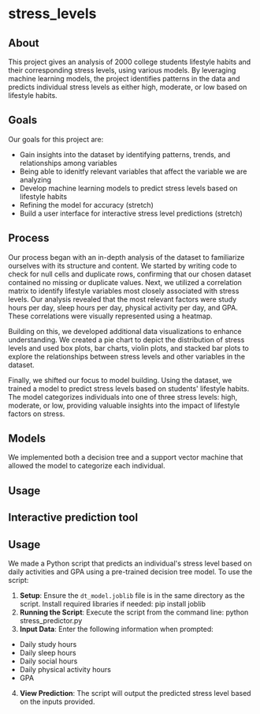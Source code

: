 # stress_levels

## About 

This project gives an analysis of 2000 college students lifestyle habits and their corresponding stress levels, using various models. By leveraging machine learning models, the project identifies patterns in the data and predicts individual stress levels as either high, moderate, or low based on lifestyle habits.

## Goals 

Our goals for this project are: 
* Gain insights into the dataset by identifying patterns, trends, and relationships among variables
* Being able to idenitfy relevant variables that affect the variable we are analyzing 
* Develop machine learning models to predict stress levels based on lifestyle habits
* Refining the model for accuracy (stretch)
* Build a user interface for interactive stress level predictions (stretch)

## Process

Our process began with an in-depth analysis of the dataset to familiarize ourselves with its structure and content. We started by writing code to check for null cells and duplicate rows, confirming that our chosen dataset contained no missing or duplicate values. Next, we utilized a correlation matrix to identify lifestyle variables most closely associated with stress levels. Our analysis revealed that the most relevant factors were study hours per day, sleep hours per day, physical activity per day, and GPA. These correlations were visually represented using a heatmap.

Building on this, we developed additional data visualizations to enhance understanding. We created a pie chart to depict the distribution of stress levels and used box plots, bar charts, violin plots, and stacked bar plots to explore the relationships between stress levels and other variables in the dataset.

Finally, we shifted our focus to model building. Using the dataset, we trained a model to predict stress levels based on students' lifestyle habits. The model categorizes individuals into one of three stress levels: high, moderate, or low, providing valuable insights into the impact of lifestyle factors on stress.

## Models

We implemented both a decision tree and a support vector machine that allowed the model to categorize each individual. 

## Usage 

## Interactive prediction tool
## Usage
We made a Python script that predicts an individual's stress level based on daily activities and GPA using a pre-trained decision tree model. To use the script:
1. **Setup**: Ensure the `dt_model.joblib` file is in the same directory as the script. Install required libraries if needed: pip install joblib
2. **Running the Script**: Execute the script from the command line: python stress_predictor.py
3. **Input Data**: Enter the following information when prompted:
- Daily study hours
- Daily sleep hours
- Daily social hours
- Daily physical activity hours
- GPA

4. **View Prediction**: The script will output the predicted stress level based on the inputs provided.

